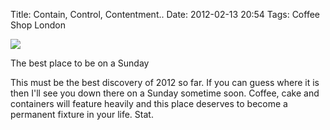 Title: Contain, Control, Contentment..
Date: 2012-02-13 20:54
Tags: Coffee Shop London


![](/images/DalstonIsHome.jpg)

The best place to be on a Sunday
 

This must be the best discovery of 2012 so far. If you can guess where it is then I'll see you down there on a Sunday sometime soon. Coffee, cake and containers will feature heavily and this place deserves to become a permanent fixture in your life. Stat.
 
 
